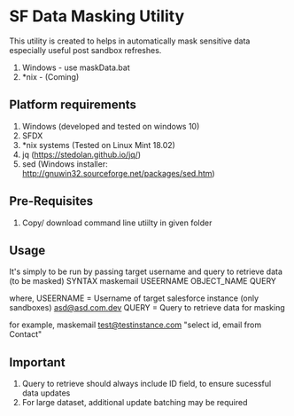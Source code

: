 # SF Data Masking Utility

This utility is created to helps in automatically mask sensitive data especially useful post sandbox refreshes.

1. Windows - use maskData.bat
2. *nix - (Coming)

## Platform requirements
1. Windows (developed and tested on windows 10)
2. SFDX
3. *nix systems (Tested on Linux Mint 18.02)
4. jq (https://stedolan.github.io/jq/)
5. sed (Windows installer: http://gnuwin32.sourceforge.net/packages/sed.htm)

## Pre-Requisites
1. Copy/ download command line utiilty in given folder

## Usage
It's simply to be run by passing target username and query to retrieve data (to be masked)
SYNTAX 
maskemail USEERNAME OBJECT_NAME QUERY

where,
USEERNAME = Username of target salesforce instance (only sandboxes) asd@asd.com.dev
QUERY = Query to retrieve data for masking

for example,
maskemail test@testinstance.com "select id, email from Contact"

## Important
1. Query to retrieve should always include ID field, to ensure sucessful data updates
2. For large dataset, additional update batching may be required
